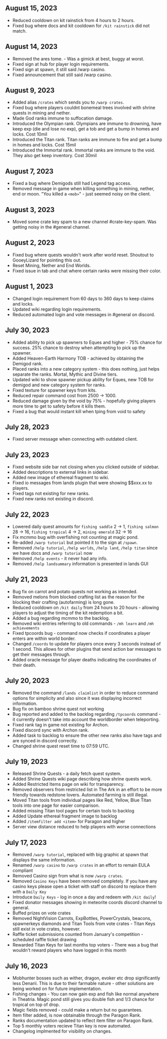 ## August 15, 2023
- Reduced cooldown on kit rainstick from 4 hours to 2 hours.
- Fixed bug where docs and kit cooldown for `/kit rainstick` did not match. 

## August 14, 2023
- Removed the ares tome. - Was a gimick at best, buggy at worst.
- Fixed sign at hub for player login requirements.
- Fixed sign at spawn, it still said /warp casino.
- Fixed announcement that still said /warp casino.

## August 9, 2023
- Added alias `/crates` which sends you to `/warp crates`.
- Fixed bug where players couldnt bonemeal trees involved with shrine quests in mining and nether.
- Made God ranks immune to suffocation damage.
- Introduced the Olympian rank. Olympians are immune to drowning, have keep exp (die and lose no exp), get a tob and get a bump in homes and locks. Cost 10mil
- Introduced the Titan rank. Titan ranks are immune to fire and get a bump in homes and locks. Cost 15mil
- Introduced the Immortal rank. Immortal ranks are immune to the void. They also get keep inventory. Cost 30mil

## August 7, 2023
- Fixed a bug where Demigods still had Legend tag access.
- Removed message in game when killing something in mining, nether, end or moon. "You killed a `<mob>`" - just seemed noisy on the client.

## August 3, 2023
- Moved some crate key spam to a new channel #crate-key-spam. Was getting noisy in the #general channel.

## August 2, 2023
- Fixed bug where quests wouldn't work after world reset. Shoutout to GooeyLizard for pointing this out.
- Reset Mining, Nether and End Worlds.
- Fixed issue in tab and chat where certain ranks were missing their color.

## August 1, 2023
- Changed login requirement from 60 days to 360 days to keep claims and locks.
- Updated wiki regarding login requirements.
- Reduced automated login and vote messages in #general on discord.


## July 30, 2023
- Added ability to pick up spawners to Eques and higher - 75% chance for success. 25% chance to destroy when attempting to pick up the spawner.
- Added Heaven-Earth Harmony TOB - achieved by obtaining the Demigod rank.
- Placed ranks into a new category system - this does nothing, just helps separate the ranks. Mortal, Mythic and Divine tiers.
- Updated wiki to show spawner pickup ability for Eques, new TOB for demigod and new category system for ranks.
- Fixed texture for spawner keys from kits.
- Reduced repair command cost from 2500 -> 1000.
- Reduced damage given by the void by 75% - hopefully giving players more time to get to safety before it kills them.
- Fixed a bug that would instant kill when tping from void to safety

## July 28, 2023
- Fixed server message when connecting with outdated client.

## July 23, 2023
- Fixed website side bar not closing when you clicked outside of sidebar.
- Added descriptions to external links in sidebar.
- Added new image of ethereal fragment to wiki.
- Fixed io messages from lands plugin that were showing $$xxx.xx to players.
- Fixed tags not existing for new ranks.
- Fixed new ranks not existing in discord.

## July 22, 2023
- Lowered daily quest amounts for `fishing saddle` 2 -> 1, `fishing salmon` 28 -> 16, `fishing tropical` 4 -> 2, `mining emerald` 32 -> 16
- Fix mcmmo bug with overfishing not counting at magic pond.
- Re-added `/warp tutorial` but pointed it to the sign at `/spawn`.
- Removed `/help tutorial`, `/help worlds`, `/help land`, `/help titan` since we have docs and `/warp tutorial` now
- Removed `/help events` - it never had any info.
- Removed `/help landsummary` information is presented in lands GUI


## July 21, 2023
- Bug fix on carrot and potato quests not working as intended.
- Removed melons from blocked crafting list as the reason for the blocking their crafting (autofarming) is long gone.
- Reduced cooldown on `/kit daily` from 24 hours to 20 hours - allowing players to adjust the timing of the kit redemption a bit.
- Added a bug regarding mcmmo to the backlog.
- Removed wiki entries referring to old commands - `/mh learn` and `/mh achievements`
- Fixed tpcoords bug - command now checks if coordinates a player enters are within world border.
- Changed `/coords` to update for players once every 3 seconds instead of 1 second. This allows for other plugins that send action bar messages to get their messages through.
- Added oracle message for player deaths indicating the coordinates of their death.

## July 20, 2023
- Removed the command `/lands claimlist` in order to reduce command options for simplicity and also since it was displaying incorrect information.
- Bug fix on bamboo shrine quest not working
- Bug reported and added to the backlog regarding `/tpcoords` command - it currently doesn't take into account the worldborder when teleporting.
- Fixed rank tag in game not existing for Archon.
- Fixed discord sync with Archon rank.
- Added task to backlog to ensure the other new ranks also have tags and are synced in discord correctly.
- Changed shrine quest reset time to 07:59 UTC.

## July 19, 2023
- Released Shrine Quests - a daily fetch quest system.
- Added Shrine Quests wiki page describing how shrine quests work.
- Added Restricted Items page on wiki for transparency.
- Removed observers from restricted list in The Ark in an effort to be more friendly towards redstone lovers. Automated farming is still illegal.
- Moved Titan tools from individual pages like Red, Yellow, Blue Titan tools into one page for easier comparison.
- Added missing Titan tool pages for certain tools to backlog
- Added Update ethereal fragment image to backlog
- Added `/itemfilter add <item>` for Paragon and higher
- Server view distance reduced to help players with worse connections

## July 17, 2023
- Removed `/warp tutorial`, replaced with big graphic at spawn that displays the same information.
- Renamed `/warp casino` to `/warp crates` in an effort to remain EULA compliant
- Removed Casino sign from what is now `/warp crates`.
- Removed `Casino Keys` have been removed completely. If you have any casino keys please open a ticket with staff on discord to replace them with a `Daily Key`
- Introduce `Daily Keys` - log in once a day and redeem with `/kit daily`!
- Fixed donator messages showing in meteorite coords discord channel to general.
- Buffed prizes on vote crates
- Removed NightVision Carrots, ExpBottles, PowerCrystals, beacons, spawnerkeys diamonds and Titan Tools from vote crates - Titan Keys still exist in vote crates, however.
- Raffle ticket submissions counted from January's competition - scheduled raffle ticket drawing
- Rewarded Titan Keys for last months top voters - There was a bug that wouldn't reward players who have logged in this month

## July 16, 2023
- Mobhunter bosses such as wither, dragon, evoker etc drop significantly less Denarii. This is due to their farmable nature - other solutions are being worked on for future implementation.
- Fishing changes - You can now gain exp and fish like normal anywhere in Theatria. Magic pond still gives you double fish and 1/3 chance for tropical on top of drop.
- Magic fields removed - could make a return but no guarantees.
- Item filter added, is now obtainable through the Paragon Rank.
- Ranks documentation updated to reflect item filter on Paragon Rank.
- Top 5 monthly voters recieve Titan key is now automated.
- Changelog implmented for visibility on changes.
